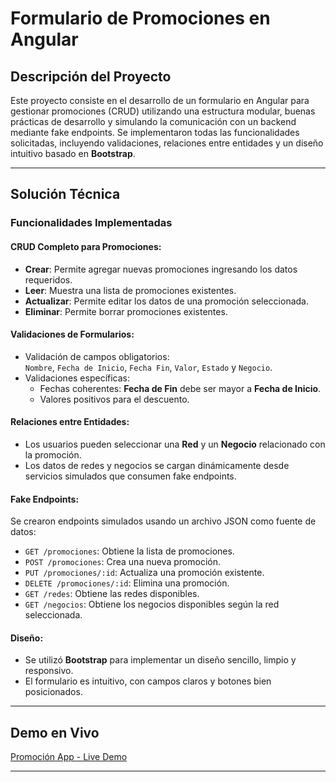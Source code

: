 # Formulario de Promociones en Angular

## Descripción del Proyecto

Este proyecto consiste en el desarrollo de un formulario en Angular para gestionar promociones (CRUD) utilizando una estructura modular, buenas prácticas de desarrollo y simulando la comunicación con un backend mediante fake endpoints. Se implementaron todas las funcionalidades solicitadas, incluyendo validaciones, relaciones entre entidades y un diseño intuitivo basado en **Bootstrap**.

---

## Solución Técnica

### Funcionalidades Implementadas

#### CRUD Completo para Promociones:
- **Crear**: Permite agregar nuevas promociones ingresando los datos requeridos.
- **Leer**: Muestra una lista de promociones existentes.
- **Actualizar**: Permite editar los datos de una promoción seleccionada.
- **Eliminar**: Permite borrar promociones existentes.

#### Validaciones de Formularios:
- Validación de campos obligatorios:  
  `Nombre`, `Fecha de Inicio`, `Fecha Fin`, `Valor`, `Estado` y `Negocio`.
- Validaciones específicas:
  - Fechas coherentes: **Fecha de Fin** debe ser mayor a **Fecha de Inicio**.
  - Valores positivos para el descuento.

#### Relaciones entre Entidades:
- Los usuarios pueden seleccionar una **Red** y un **Negocio** relacionado con la promoción.
- Los datos de redes y negocios se cargan dinámicamente desde servicios simulados que consumen fake endpoints.

#### Fake Endpoints:
Se crearon endpoints simulados usando un archivo JSON como fuente de datos:
- `GET /promociones`: Obtiene la lista de promociones.
- `POST /promociones`: Crea una nueva promoción.
- `PUT /promociones/:id`: Actualiza una promoción existente.
- `DELETE /promociones/:id`: Elimina una promoción.
- `GET /redes`: Obtiene las redes disponibles.
- `GET /negocios`: Obtiene los negocios disponibles según la red seleccionada.

#### Diseño:
- Se utilizó **Bootstrap** para implementar un diseño sencillo, limpio y responsivo.
- El formulario es intuitivo, con campos claros y botones bien posicionados.

---

## Demo en Vivo
[Promoción App - Live Demo](https://sfelsch.github.io/promocion-app/)

---
